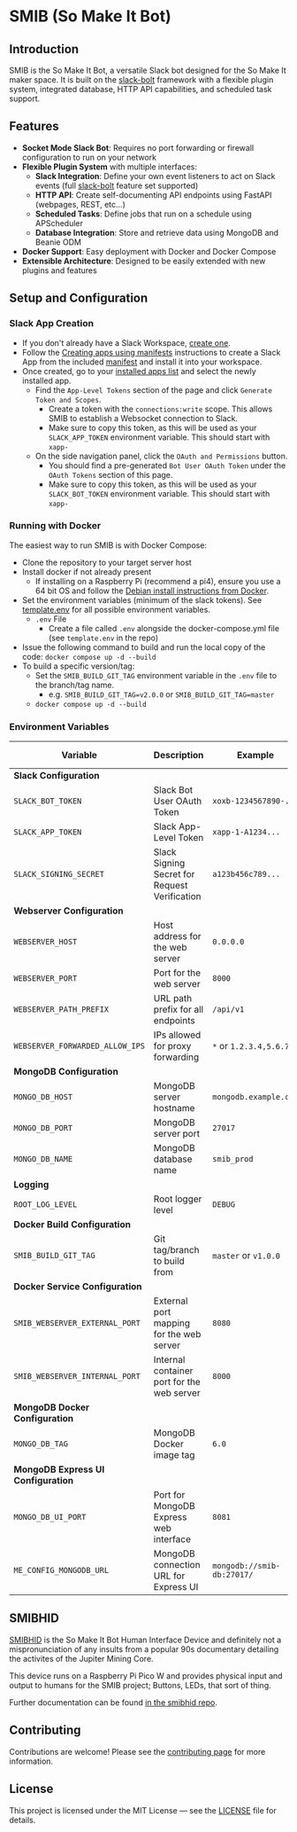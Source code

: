 # SMIB (So Make It Bot)

## Introduction
SMIB is the So Make It Bot, a versatile Slack bot designed for the So Make It maker space. It is built on the [slack-bolt](https://github.com/slackapi/bolt-python) framework with a flexible plugin system, integrated database, HTTP API capabilities, and scheduled task support.

## Features
- **Socket Mode Slack Bot**: Requires no port forwarding or firewall configuration to run on your network
- **Flexible Plugin System** with multiple interfaces:
  - **Slack Integration**: Define your own event listeners to act on Slack events (full [slack-bolt](https://github.com/slackapi/bolt-python) feature set supported)
  - **HTTP API**: Create self-documenting API endpoints using FastAPI (webpages, REST, etc...)
  - **Scheduled Tasks**: Define jobs that run on a schedule using APScheduler
  - **Database Integration**: Store and retrieve data using MongoDB and Beanie ODM
- **Docker Support**: Easy deployment with Docker and Docker Compose
- **Extensible Architecture**: Designed to be easily extended with new plugins and features

## Setup and Configuration

### Slack App Creation
- If you don't already have a Slack Workspace, [create one](https://slack.com/get-started?entry_point=help_center#/createnew).
- Follow the [Creating apps using manifests](https://api.slack.com/reference/manifests#creating_apps) instructions to create a Slack App from the included [manifest](slack-manifest.yaml) and install it into your workspace.
- Once created, go to your [installed apps list](https://api.slack.com/apps) and select the newly installed app.
  - Find the `App-Level Tokens` section of the page and click `Generate Token and Scopes`.
    - Create a token with the `connections:write` scope. This allows SMIB to establish a Websocket connection to Slack.
    - Make sure to copy this token, as this will be used as your `SLACK_APP_TOKEN` environment variable. This should start with `xapp-`
  - On the side navigation panel, click the `OAuth and Permissions` button.
    - You should find a pre-generated `Bot User OAuth Token` under the `OAuth Tokens` section of this page.
    - Make sure to copy this token, as this will be used as your `SLACK_BOT_TOKEN` environment variable. This should start with `xapp-`

### Running with Docker
The easiest way to run SMIB is with Docker Compose:

- Clone the repository to your target server host
- Install docker if not already present
  - If installing on a Raspberry Pi (recommend a pi4), ensure you use a 64 bit OS and follow the [Debian install instructions from Docker](https://docs.docker.com/engine/install/debian/).
- Set the environment variables (minimum of the slack tokens). See [template.env](template.env) for all possible environment variables.
  - `.env` File
    - Create a file called `.env` alongside the docker-compose.yml file (see `template.env` in the repo)
- Issue the following command to build and run the local copy of the code: `docker compose up -d --build`
- To build a specific version/tag:
  - Set the `SMIB_BUILD_GIT_TAG` environment variable in the `.env` file to the branch/tag name.
    - e.g. `SMIB_BUILD_GIT_TAG=v2.0.0` or `SMIB_BUILD_GIT_TAG=master`
  - `docker compose up -d --build`

### Environment Variables
| Variable | Description | Example                    | Default | Where Used |
|----------|-------------|----------------------------|---------|------------|
| **Slack Configuration** ||                            |||
| `SLACK_BOT_TOKEN` | Slack Bot User OAuth Token | `xoxb-1234567890-...`      | *Required* | SMIB |
| `SLACK_APP_TOKEN` | Slack App-Level Token | `xapp-1-A1234...`          | *Required* | SMIB |
| `SLACK_SIGNING_SECRET` | Slack Signing Secret for Request Verification | `a123b456c789...`          | Auto-generated | SMIB |
| **Webserver Configuration** ||                            |||
| `WEBSERVER_HOST` | Host address for the web server | `0.0.0.0`                  | `127.0.0.1` | SMIB |
| `WEBSERVER_PORT` | Port for the web server | `8000`                     | `80` | SMIB |
| `WEBSERVER_PATH_PREFIX` | URL path prefix for all endpoints | `/api/v1`                  | `/` | SMIB |
| `WEBSERVER_FORWARDED_ALLOW_IPS` | IPs allowed for proxy forwarding | `*` or `1.2.3.4,5.6.7.8`   | `*` | SMIB |
| **MongoDB Configuration** ||                            |||
| `MONGO_DB_HOST` | MongoDB server hostname | `mongodb.example.com`      | `localhost` | SMIB |
| `MONGO_DB_PORT` | MongoDB server port | `27017`                    | `27017` | SMIB |
| `MONGO_DB_NAME` | MongoDB database name | `smib_prod`                | `smib` | SMIB |
| **Logging** ||                            |||
| `ROOT_LOG_LEVEL` | Root logger level | `DEBUG`                    | `INFO` | SMIB |
| **Docker Build Configuration** ||                            |||
| `SMIB_BUILD_GIT_TAG` | Git tag/branch to build from | `master` or `v1.0.0`       | `.` | Docker Compose |
| **Docker Service Configuration** ||                            |||
| `SMIB_WEBSERVER_EXTERNAL_PORT` | External port mapping for the web server | `8080`                     | `80` | Docker Compose |
| `SMIB_WEBSERVER_INTERNAL_PORT` | Internal container port for the web server | `8000`                     | `80` | Docker Compose |
| **MongoDB Docker Configuration** ||                            |||
| `MONGO_DB_TAG` | MongoDB Docker image tag | `6.0`                      | `latest` | Docker Compose |
| **MongoDB Express UI Configuration** ||                            |||
| `MONGO_DB_UI_PORT` | Port for MongoDB Express web interface | `8081`                     | `8081` | Docker Compose |
| `ME_CONFIG_MONGODB_URL` | MongoDB connection URL for Express UI | `mongodb://smib-db:27017/` | `mongodb://smib-db:27017/` | Docker Compose |

## SMIBHID
[SMIBHID](https://github.com/somakeit/smibhid/) is the So Make It Bot Human Interface Device and definitely not a mispronunciation of any insults from a popular 90s documentary detailing the activites of the Jupiter Mining Core.

This device runs on a Raspberry Pi Pico W and provides physical input and output to humans for the SMIB project; Buttons, LEDs, that sort of thing.

Further documentation can be found [in the smibhid repo](https://github.com/somakeit/smibhid/).

## Contributing
Contributions are welcome! Please see the [contributing page](https://github.com/somakeit/smib/contribute) for more information.

## License
This project is licensed under the MIT License — see the [LICENSE](LICENSE) file for details.